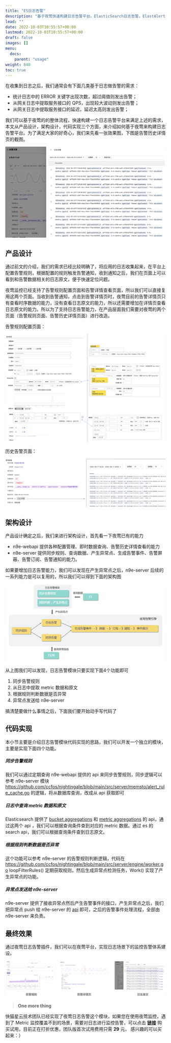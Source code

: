 ```yaml
---
title: "ES日志告警"
description: "基于夜莺快速构建日志告警平台。ElasticSearch日志告警。ElastAlert升级版。"
lead: ""   
date: 2022-10-03T10:55:57+00:00
lastmod: 2022-10-03T10:55:57+00:00
draft: false
images: []
menu:
  docs:
    parent: "usage"
weight: 840
toc: true
---
```


在收集到日志之后，我们通常会有下面几类基于日志做告警的需求：

- 统计日志中的 ERROR 关键字出现次数，超过阈值则发出告警；
- 从网关日志中提取服务接口的 QPS，出现较大波动则发出告警；
- 从网关日志中提取服务接口的延迟，延迟太高则发出告警；

我们可以基于夜莺的的整体流程，快速构建一个日志告警平台来满足上述的需求，本文从产品设计，架构设计，代码实现三个方面，来介绍如何基于夜莺来构建日志告警平台。为了满足大家的好奇心，我们来先看一张效果图，下图是告警历史详情页的截图。

<img src="/images/esalert/1.png">

## 产品设计

通过前文的介绍，我们的需求已经比较明确了，将应用的日志收集起来，在平台上配置告警规则，根据配置的规则触发告警通知，收到通知之后，我们在页面上可以看到和告警数据相关的日志原文，便于快速定位问题。

夜莺监控已经支持了告警规则配置页面和告警详情查看页面，所以我们可以直接复用这两个页面。当收到告警通知，点击到告警详情页时，夜莺目前的告警详情页只有查看时序数据的能力，没有查看日志原文的能力，所以还需要增加在详情页查看日志原文的能力。所以为了支持日志告警能力，在产品层面我们需要对夜莺的两个页面（告警规则页面、告警历史详情页面）进行改造。

告警规则配置页面：

<img src="/images/esalert/2.png">

历史告警页面：

<img src="/images/esalert/3.png">


## 架构设计

产品设计确定之后，我们来进行架构设计，首先看一下夜莺已有的能力

- n9e-webapi 提供各种配置管理、即时数据查询、告警历史详情查看的能力
- n9e-server 提供同步规则、查询数据、产生异常点、生成告警事件、告警屏蔽、告警订阅、告警通知的能力。

如果要增加日志告警能力，我们可以发现在产生异常点之后，n9e-server 后续的一系列能力是可以复用的，所以我们可以得到下面的架构图

<img src="/images/esalert/4.png">


从上图我们可以发现，日志告警模块只要实现下面4个功能即可

1. 同步告警规则
2. 从日志中提取 metric 数据和原文
3. 根据规则判断数据是否异常
4. 异常点发送给 n9e-server

搞清楚要做什么事情之后，下面我们要开始动手写代码了

## 代码实现

本小节主要是介绍日志告警模块代码实现的思路，我们可以开发一个独立的模块，主要是实现下面四个功能。

##### 同步告警规则

我们可以通过定期查询 n9e-webapi 提供的 api 来同步告警规则，同步逻辑可以参考 n9e-server 模块 https://github.com/ccfos/nightingale/blob/main/src/server/memsto/alert_rule_cache.go 的逻辑，将从数据库查询，改成从 api 获取即可

##### 日志中查询 metric 数据和原文

Elasticsearch 提供了 [bucket aggregations](https://www.elastic.co/guide/en/elasticsearch/reference/current/search-aggregations-bucket.html "bucket aggregations") 和 [metric aggregations](https://www.elastic.co/guide/en/elasticsearch/reference/current/search-aggregations-metrics.html "metric aggregations") 的 api，通过这两个 api ，我们可以根据查询条件查到对应的 metric 数据。通过 es 的 search api，我们可以根据查询条件查到日志原文。

##### 根据规则判断数据是否异常

这个功能可以参考 n9e-server  的告警规则判断逻辑，代码在 https://github.com/ccfos/nightingale/blob/main/src/server/engine/worker.go  loopFilterRules() 定期获取规则，然后生成异常点检测任务，Work() 实现了产生异常点的功能。

##### 异常点发送给 n9e-server

n9e-server 提供了接收异常点然后产生告警事件的接口，产生异常点之后，我们把异常点 push 给 n9e-server 的 [api](https://github.com/ccfos/nightingale/blob/main/src/server/router/router.go#L106 "api") 即可，之后的告警事件处理流程，全部由 n9e-server 来负责。

## 最终效果

通过夜莺日志告警插件，我们可以在夜莺平台，实现日志场景下的监控告警体系建设。

<img src="/images/esalert/5.png">


> **One more thing**

快猫星云技术团队已经实现了夜莺日志告警这个模块，如果您在使用夜莺监控，遇到了 Metric 监控覆盖不到的场景，需要对日志进行监控告警，可以点击 [**链接**](https://sourl.cn/7JTAV8) 购买试用，目前正在打折优惠，团队版首次试用费用只需 **29** 元， 感兴趣的可以买起来：）